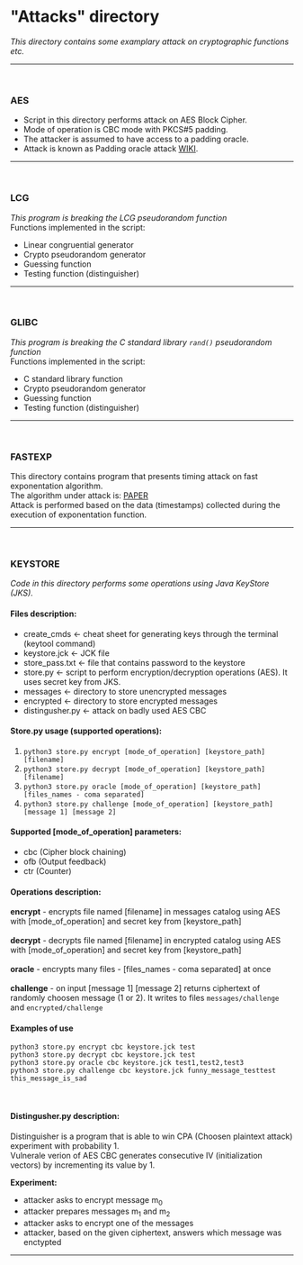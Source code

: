 # "Attacks" directory<br/>


*This directory contains some examplary attack on cryptographic functions etc.*

---
<br/>

### AES
- Script in this directory performs attack on AES Block Cipher. 
- Mode of operation is CBC mode with PKCS#5 padding. 
- The attacker is assumed to have access to a padding oracle.
- Attack is known as Padding oracle attack [WIKI](https://en.wikipedia.org/wiki/Padding_oracle_attack).
---
<br/>

### LCG 

*This program is breaking the LCG pseudorandom function*<br/>
Functions implemented in the script:
- Linear congruential generator 
- Crypto pseudorandom generator
- Guessing function
- Testing function (distinguisher)
---
<br/>

### GLIBC 

*This program is breaking the C standard library `rand()` pseudorandom function*<br/>
Functions implemented in the script:
- C standard library function 
- Crypto pseudorandom generator
- Guessing function
- Testing function (distinguisher)
---
<br/>

### FASTEXP

This directory contains program that presents timing attack on fast exponentation algorithm. <br/>
The algorithm under attack is: [PAPER](http://homepages.math.uic.edu/~leon/cs-mcs401-s08/handouts/fastexp.pdf) <br/>
Attack is performed based on the data (timestamps) collected during the execution of exponentation function.

---
<br/>

### KEYSTORE

*Code in this directory performs some operations using Java KeyStore (JKS).*

#### Files description:
- create_cmds <- cheat sheet for generating keys through the terminal (keytool command)
- keystore.jck <- JCK file
- store_pass.txt <- file that contains password to the keystore
- store.py <- script to perform encryption/decryption operations (AES). It uses secret key from JKS.
- messages <- directory to store unencrypted messages
- encrypted <- directory to store encrypted messages
- distingusher.py <- attack on badly used AES CBC

#### Store.py usage (supported operations):
1. `python3 store.py encrypt [mode_of_operation] [keystore_path] [filename]`
2. `python3 store.py decrypt [mode_of_operation] [keystore_path] [filename]`
3. `python3 store.py oracle [mode_of_operation] [keystore_path] [files_names - coma separated]`
4. `python3 store.py challenge [mode_of_operation] [keystore_path] [message 1] [message 2]`

#### Supported \[mode_of_operation] parameters: 
- cbc (Cipher block chaining)
- ofb (Output feedback)
- ctr (Counter)

#### Operations description: <br/>

**encrypt** -  encrypts file named \[filename] in messages catalog using AES with \[mode_of_operation] and secret key from \[keystore_path] <br/><br/>
**decrypt** -  decrypts file named \[filename] in encrypted catalog using AES with \[mode_of_operation] and secret key from \[keystore_path] <br/><br/>
**oracle** -  encrypts many files - \[files_names - coma separated] at once<br/><br/>
**challenge** -  on input \[message 1] \[message 2] returns ciphertext of randomly choosen message (1 or 2). It writes to files `messages/challenge` and `encrypted/challenge`

#### Examples of use
```
python3 store.py encrypt cbc keystore.jck test 
python3 store.py decrypt cbc keystore.jck test
python3 store.py oracle cbc keystore.jck test1,test2,test3
python3 store.py challenge cbc keystore.jck funny_message_testtest this_message_is_sad
```
<br/>

#### Distingusher.py description:

Distinguisher is a program that is able to win CPA (Choosen plaintext attack) experiment with probability 1. <br/>
Vulnerale verion of AES CBC  generates consecutive IV (initialization vectors) by incrementing its value by 1.

**Experiment:** <br/>
- attacker asks to encrypt message m<sub>0</sub>
- attacker prepares messages m<sub>1</sub> and m<sub>2</sub>
- attacker asks to encrypt one of the messages
- attacker, based on the given ciphertext, answers which message was enctypted

---
